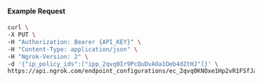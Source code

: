 <!-- Code generated for API Clients. DO NOT EDIT. -->

#### Example Request

```bash
curl \
-X PUT \
-H "Authorization: Bearer {API_KEY}" \
-H "Content-Type: application/json" \
-H "Ngrok-Version: 2" \
-d '{"ip_policy_ids":["ipp_2qvq0Ir9PcQuDvAOa1Oeb4dZtHJ"]}' \
https://api.ngrok.com/endpoint_configurations/ec_2qvq0KNOxe1Hp2vR1FSfJahQxVT/ip_policy
```
